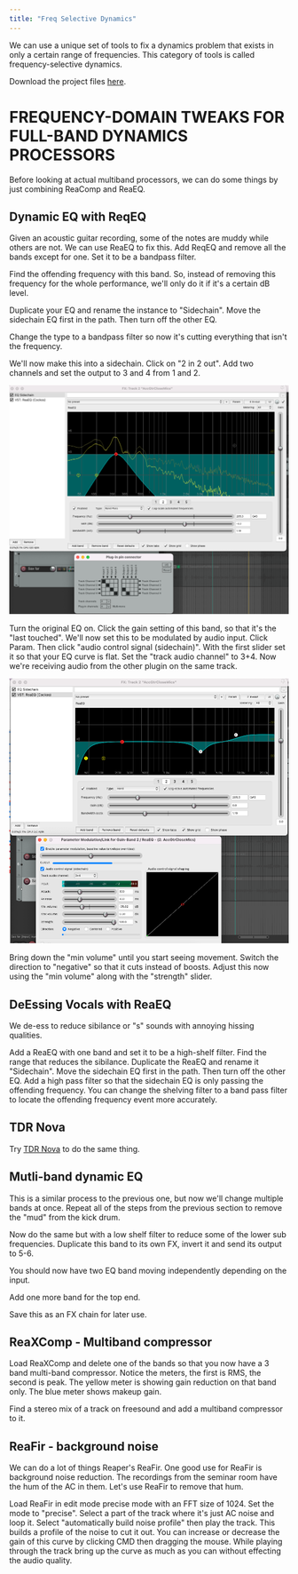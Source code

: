 ```yaml
---
title: "Freq Selective Dynamics"
---
```


We can use a unique set of tools to fix a dynamics problem that exists in only a certain range of frequencies. This category of tools is called frequency-selective dynamics.

Download the project files [here](https://dakotastateuniversity-my.sharepoint.com/:f:/g/personal/tate_carson_dsu_edu/Er_zD2mebcpHluyYVr11BnkBVjsU9UqNJR9yo_cjWcRNPg?e=GjUEq4).

# FREQUENCY-DOMAIN TWEAKS FOR FULL-BAND DYNAMICS PROCESSORS

Before looking at actual multiband processors, we can do some things by just combining ReaComp and ReaEQ.

## Dynamic EQ with ReqEQ

Given an acoustic guitar recording, some of the notes are muddy while others are not. We can use ReaEQ to fix this. Add ReqEQ and remove all the bands except for one. Set it to be a bandpass filter.

Find the offending frequency with this band. So, instead of removing this frequency for the whole performance, we'll only do it if it's a certain dB level.

Duplicate your EQ and rename the instance to "Sidechain". Move the sidechain EQ first in the path. Then turn off the other EQ.

Change the type to a bandpass filter so now it's cutting everything that isn't the frequency.

We'll now make this into a sidechain. Click on "2 in 2 out". Add two channels and set the output to 3 and 4 from 1 and 2.

![](sidechain-eq.png)

Turn the original EQ on. Click the gain setting of this band, so that it's the "last touched". We'll now set this to be modulated by audio input. Click Param. Then click "audio control signal (sidechain)". With the first slider set it so that your EQ curve is flat. Set the "track audio channel" to 3+4. Now we're receiving audio from the other plugin on the same track.

![](use-sidechain.png)

Bring down the "min volume" until you start seeing movement. Switch the direction to "negative" so that it cuts instead of boosts. Adjust this now using the "min volume" along with the "strength" slider.

## DeEssing Vocals with ReaEQ

We de-ess to reduce sibilance or "s" sounds with annoying hissing qualities.

Add a ReaEQ with one band and set it to be a high-shelf filter. Find the range that reduces the sibilance. Duplicate the ReaEQ and rename it "Sidechain". Move the sidechain EQ first in the path. Then turn off the other EQ. Add a high pass filter so that the sidechain EQ is only passing the offending frequency. You can change the shelving filter to a band pass filter to locate the offending frequency event more accurately.

## TDR Nova

Try [TDR Nova](https://www.tokyodawn.net/tdr-nova/) to do the same thing. 

## Mutli-band dynamic EQ

This is a similar process to the previous one, but now we'll change multiple bands at once. Repeat all of the steps from the previous section to remove the "mud" from the kick drum.

Now do the same but with a low shelf filter to reduce some of the lower sub frequencies. Duplicate this band to its own FX, invert it and send its output to 5-6.

You should now have two EQ band moving independently depending on the input.

Add one more band for the top end.

Save this as an FX chain for later use.

## ReaXComp - Multiband compressor

Load ReaXComp and delete one of the bands so that you now have a 3 band multi-band compressor. Notice the meters, the first is RMS, the second is peak. The yellow meter is showing gain reduction on that band only. The blue meter shows makeup gain.

Find a stereo mix of a track on freesound and add a multiband compressor to it.

## ReaFir - background noise

We can do a lot of things Reaper's ReaFir. One good use for ReaFir is background noise reduction. The recordings from the seminar room have the hum of the AC in them. Let's use ReaFir to remove that hum.

Load ReaFir in edit mode precise mode with an FFT size of 1024. Set the mode to "precise". Select a part of the track where it's just AC noise and loop it. Select "automatically build noise profile" then play the track. This builds a profile of the noise to cut it out. You can increase or decrease the gain of this curve by clicking CMD then dragging the mouse. While playing through the track bring up the curve as much as you can without effecting the audio quality.
